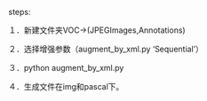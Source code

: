 steps:

１．新建文件夹VOC->(JPEGImages,Annotations)

２．选择增强参数（augment_by_xml.py ‘Sequential’）

３．python augment_by_xml.py

４．生成文件在img和pascal下。